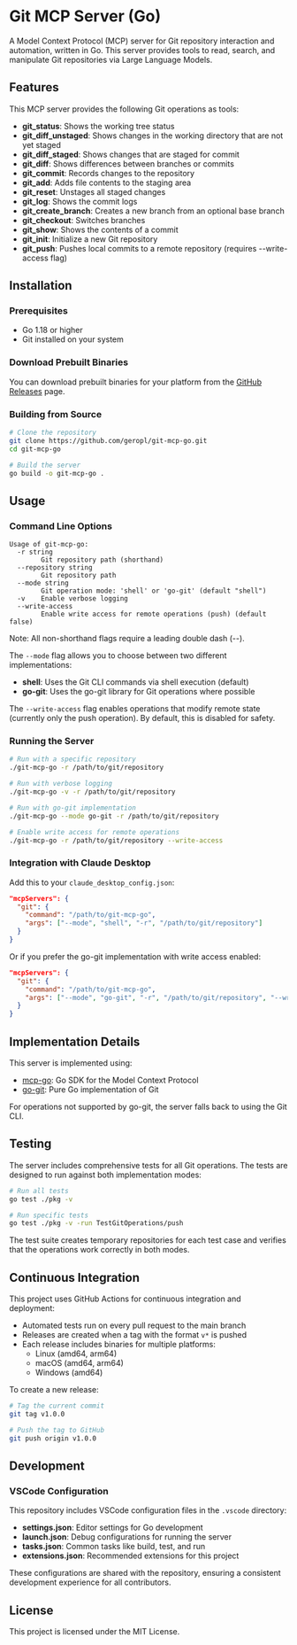 # Git MCP Server (Go)

A Model Context Protocol (MCP) server for Git repository interaction and automation, written in Go. This server provides tools to read, search, and manipulate Git repositories via Large Language Models.

## Features

This MCP server provides the following Git operations as tools:

- **git_status**: Shows the working tree status
- **git_diff_unstaged**: Shows changes in the working directory that are not yet staged
- **git_diff_staged**: Shows changes that are staged for commit
- **git_diff**: Shows differences between branches or commits
- **git_commit**: Records changes to the repository
- **git_add**: Adds file contents to the staging area
- **git_reset**: Unstages all staged changes
- **git_log**: Shows the commit logs
- **git_create_branch**: Creates a new branch from an optional base branch
- **git_checkout**: Switches branches
- **git_show**: Shows the contents of a commit
- **git_init**: Initialize a new Git repository
- **git_push**: Pushes local commits to a remote repository (requires --write-access flag)

## Installation

### Prerequisites

- Go 1.18 or higher
- Git installed on your system

### Download Prebuilt Binaries

You can download prebuilt binaries for your platform from the [GitHub Releases](https://github.com/geropl/git-mcp-go/releases) page.

### Building from Source

```bash
# Clone the repository
git clone https://github.com/geropl/git-mcp-go.git
cd git-mcp-go

# Build the server
go build -o git-mcp-go .
```

## Usage

### Command Line Options

```
Usage of git-mcp-go:
  -r string
        Git repository path (shorthand)
  --repository string
        Git repository path
  --mode string
        Git operation mode: 'shell' or 'go-git' (default "shell")
  -v    Enable verbose logging
  --write-access
        Enable write access for remote operations (push) (default false)
```

Note: All non-shorthand flags require a leading double dash (--).

The `--mode` flag allows you to choose between two different implementations:

- **shell**: Uses the Git CLI commands via shell execution (default)
- **go-git**: Uses the go-git library for Git operations where possible

The `--write-access` flag enables operations that modify remote state (currently only the push operation). By default, this is disabled for safety.

### Running the Server

```bash
# Run with a specific repository
./git-mcp-go -r /path/to/git/repository

# Run with verbose logging
./git-mcp-go -v -r /path/to/git/repository

# Run with go-git implementation
./git-mcp-go --mode go-git -r /path/to/git/repository

# Enable write access for remote operations
./git-mcp-go -r /path/to/git/repository --write-access
```

### Integration with Claude Desktop

Add this to your `claude_desktop_config.json`:

```json
"mcpServers": {
  "git": {
    "command": "/path/to/git-mcp-go",
    "args": ["--mode", "shell", "-r", "/path/to/git/repository"]
  }
}
```

Or if you prefer the go-git implementation with write access enabled:

```json
"mcpServers": {
  "git": {
    "command": "/path/to/git-mcp-go",
    "args": ["--mode", "go-git", "-r", "/path/to/git/repository", "--write-access"]
  }
}
```

## Implementation Details

This server is implemented using:

- [mcp-go](https://github.com/mark3labs/mcp-go): Go SDK for the Model Context Protocol
- [go-git](https://github.com/go-git/go-git): Pure Go implementation of Git

For operations not supported by go-git, the server falls back to using the Git CLI.

## Testing

The server includes comprehensive tests for all Git operations. The tests are designed to run against both implementation modes:

```bash
# Run all tests
go test ./pkg -v

# Run specific tests
go test ./pkg -v -run TestGitOperations/push
```

The test suite creates temporary repositories for each test case and verifies that the operations work correctly in both modes.

## Continuous Integration

This project uses GitHub Actions for continuous integration and deployment:

- Automated tests run on every pull request to the main branch
- Releases are created when a tag with the format `v*` is pushed
- Each release includes binaries for multiple platforms:
  - Linux (amd64, arm64)
  - macOS (amd64, arm64)
  - Windows (amd64)

To create a new release:
```bash
# Tag the current commit
git tag v1.0.0

# Push the tag to GitHub
git push origin v1.0.0
```

## Development

### VSCode Configuration

This repository includes VSCode configuration files in the `.vscode` directory:

- **settings.json**: Editor settings for Go development
- **launch.json**: Debug configurations for running the server
- **tasks.json**: Common tasks like build, test, and run
- **extensions.json**: Recommended extensions for this project

These configurations are shared with the repository, ensuring a consistent development experience for all contributors.

## License

This project is licensed under the MIT License.
